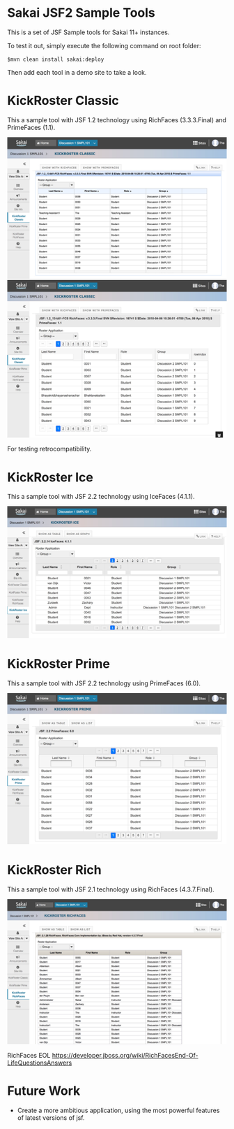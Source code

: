 Sakai JSF2 Sample Tools
=========================

This is a set of JSF Sample tools for Sakai 11+ instances.

To test it out, simply execute the following command on root folder:

    $mvn clean install sakai:deploy

Then add each tool in a demo site to take a look.

KickRoster Classic
====================

This a sample tool with JSF 1.2 technology using RichFaces (3.3.3.Final) and PrimeFaces (1.1).

![](https://raw.githubusercontent.com/juanjmerono/sakai-jsf2/master/images/classic-rich.jpg)
![](https://raw.githubusercontent.com/juanjmerono/sakai-jsf2/master/images/classic-prime.jpg)

For testing retrocompatibility.

KickRoster Ice
====================

This a sample tool with JSF 2.2 technology using IceFaces (4.1.1).

![](https://raw.githubusercontent.com/juanjmerono/sakai-jsf2/master/images/new-ice.jpg)

KickRoster Prime
====================

This a sample tool with JSF 2.2 technology using PrimeFaces (6.0).

![](https://raw.githubusercontent.com/juanjmerono/sakai-jsf2/master/images/new-prime.jpg)

KickRoster Rich
====================

This a sample tool with JSF 2.1 technology using RichFaces (4.3.7.Final).

![](https://raw.githubusercontent.com/juanjmerono/sakai-jsf2/master/images/new-rich.jpg)

RichFaces EOL https://developer.jboss.org/wiki/RichFacesEnd-Of-LifeQuestionsAnswers

Future Work
==============

- Create a more ambitious application, using the most powerful features of latest versions of jsf.

